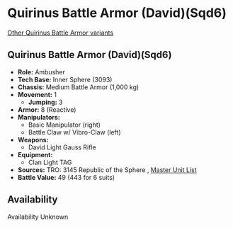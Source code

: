 # Quirinus Battle Armor (David)(Sqd6) 

[Other Quirinus Battle Armor variants](../quirinus_battle_armor.md) 

## Quirinus Battle Armor (David)(Sqd6) 

- **Role:** Ambusher 
- **Tech Base:** Inner Sphere (3093) 
- **Chassis:** Medium Battle Armor (1,000 kg) 
- **Movement:** 1 
  - **Jumping:** 3 
- **Armor:** 8 (Reactive) 
- **Manipulators:** 
  - Basic Manipulator (right) 
  - Battle Claw w/ Vibro-Claw (left) 
- **Weapons:** 
  - David Light Gauss Rifle 
- **Equipment:** 
  - Clan Light TAG 
- **Sources:** TRO: 3145 Republic of the Sphere , [Master Unit List](http://masterunitlist.info/Unit/Details/9137) 
- **Battle Value:** 49 (443 for 6 suits) 

## Availability 

Availability Unknown 

